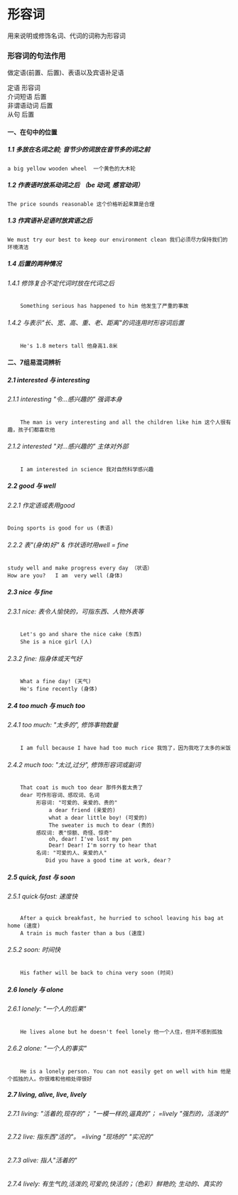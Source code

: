 # 形容词
用来说明或修饰名词、代词的词称为形容词

### 形容词的句法作用
做定语(前置、后置)、表语以及宾语补足语
  
定语 形容词  
    介词短语   后置  
    非谓语动词 后置  
    从句      后置  
    
#### 一、在句中的位置
##### 1.1 多放在名词之前; 音节少的词放在音节多的词之前
    a big yellow wooden wheel  一个黄色的大木轮
##### 1.2 作表语时放系动词之后   （be 动词, 感官动词）
    The price sounds reasonable 这个价格听起来算是合理
##### 1.3 作宾语补足语时放宾语之后
    We must try our best to keep our environment clean 我们必须尽力保持我们的环境清洁
##### 1.4 后置的两种情况
###### 1.4.1 修饰复合不定代词时放在代词之后
        Something serious has happened to him 他发生了严重的事故
###### 1.4.2 与表示"长、宽、高、重、老、距离"的词连用时形容词后置
        He's 1.8 meters tall 他身高1.8米
        
#### 二、7组易混词辨析
##### 2.1 interested 与 interesting
###### 2.1.1 interesting "令...感兴趣的"  强调本身
        The man is very interesting and all the children like him 这个人很有趣，孩子们都喜欢他
###### 2.1.2 interested "对...感兴趣的"  主体对外部
        I am interested in science 我对自然科学感兴趣
##### 2.2 good 与 well
###### 2.2.1 作定语或表用good
    Doing sports is good for us (表语)
###### 2.2.2 表"(身体)好" & 作状语时用well = fine
    study well and make progress every day （状语）
    How are you?   I am  very well (身体)
##### 2.3 nice 与 fine
###### 2.3.1 nice: 表令人愉快的，可指东西、人物外表等
        Let's go and share the nice cake (东西)
        She is a nice girl (人)
###### 2.3.2 fine: 指身体或天气好
        What a fine day! (天气)
        He's fine recently (身体)
##### 2.4 too much 与 much too
###### 2.4.1 too much: "太多的", 修饰事物数量
        I am full because I have had too much rice 我饱了，因为我吃了太多的米饭   
###### 2.4.2 much too: "太过,过分", 修饰形容词或副词
        That coat is much too dear 那件外套太贵了
        dear 可作形容词、感叹词、名词
             形容词: "可爱的、亲爱的、贵的"
                 a dear friend (亲爱的)
                 what a dear little boy! (可爱的)
                 The sweater is much to dear (贵的)
             感叹词: 表"惊额、奇怪、惊奇"
                 oh, dear! I've lost my pen
                 Dear! Dear! I'm sorry to hear that
             名词: "可爱的人、亲爱的人"
                Did you have a good time at work, dear？
##### 2.5 quick, fast 与 soon
###### 2.5.1 quick与fast: 速度快
        After a quick breakfast, he hurried to school leaving his bag at home (速度)
        A train is much faster than a bus (速度)
###### 2.5.2 soon: 时间快
        His father will be back to china very soon (时间)
##### 2.6 lonely 与 alone
###### 2.6.1 lonely: "一个人的后果"
        He lives alone but he doesn't feel lonely 他一个人住，但并不感到孤独
###### 2.6.2 alone: "一个人的事实"
        He is a lonely person. You can not easily get on well with him 他是个孤独的人。你很难和他相处得很好
##### 2.7 living, alive, live, lively
###### 2.7.1 living: "活着的,现存的"； "一模一样的,逼真的"； =lively "强烈的，活泼的"
###### 2.7.2 live: 指东西"活的"。 =living "现场的" "实况的"
###### 2.7.3 alive: 指人"活着的"
###### 2.7.4 lively: 有生气的,活泼的,可爱的,快活的；（色彩）鲜艳的; 生动的、真实的
                 
             

